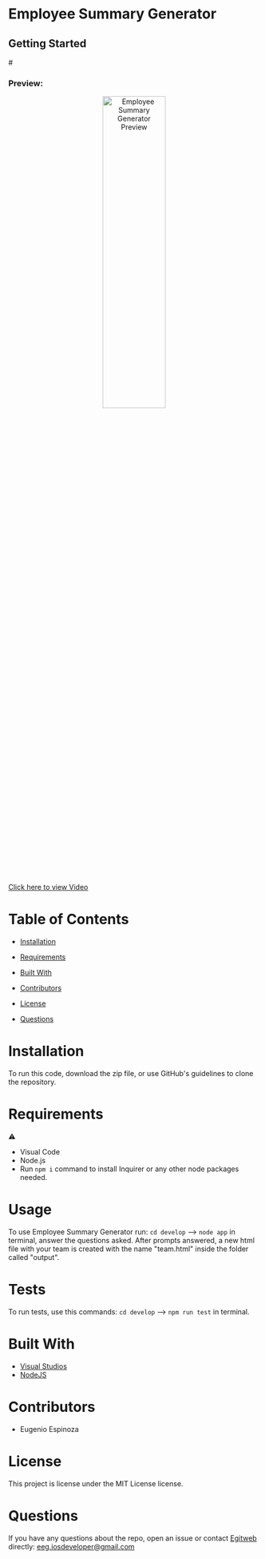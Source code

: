 # Employee Summary Generator
<h2>Getting Started</h2>
<p>#</p>
<h3>Preview:</h3>

<p align="center">
  <img src="https://raw.githubusercontent.com/egitweb/EmployeeSummaryGenerator/main/assets/Employee-summary-generator-preview.png" height="40%" width="50%" title="Employee Summary Generator Preview">
 
 [Click here to view Video](#)
</p>

# Table of Contents 
  
  * [Installation](#installation)
  
  * [Requirements](#requirements)
  
  * [Built&nbsp;With](#builtwith)
  
  * [Contributors](#contributors)
  
  * [License](#license)
  
  * [Questions](#questions)

# Installation

To run this code, download the zip file, or use GitHub's guidelines to clone the repository.

# Requirements

⚠️ 
* Visual Code
* Node.js
* Run ``` npm i ``` command to install Inquirer or any other node packages needed.

# Usage

To use Employee Summary Generator run: ```cd develop``` --> ```node app``` in terminal, answer the questions asked. After prompts answered, a new html file with your team is created with the name "team.html" inside the folder called "output".

# Tests

To run tests, use this commands: ```cd develop``` --> ```npm run test``` in terminal.

# Built&nbsp;With
* [Visual Studios](https://visualstudio.microsoft.com/)
* [NodeJS](https://nodejs.org/) 

# Contributors

* Eugenio Espinoza


# License

This project is license under the MIT License license.
  

# Questions
  
If you have any questions about the repo, open an issue or contact [Egitweb](https://github.com/egitweb) directly: eeg.iosdeveloper@gmail.com
